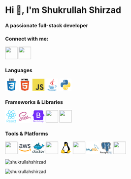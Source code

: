 # Hi 👋, I'm Shukrullah Shirzad

### A passionate full-stack developer

### Connect with me:

<a href="https://twitter.com/cooolcoder"><img src="https://raw.githubusercontent.com/rahuldkjain/github-profile-readme-generator/master/src/images/icons/Social/twitter.svg" height="40" width="40"/></a>
<a href="https://linkedin.com/in/shukrullahshirzad"><img src="https://raw.githubusercontent.com/rahuldkjain/github-profile-readme-generator/master/src/images/icons/Social/linked-in-alt.svg" height="40" width="40"/></a>

### Languages

<a href="https://www.w3schools.com/css/"><img src="https://raw.githubusercontent.com/devicons/devicon/master/icons/css3/css3-original-wordmark.svg" height="40" width="40"/></a>
<a href="https://www.w3.org/html/"><img src="https://raw.githubusercontent.com/devicons/devicon/master/icons/html5/html5-original-wordmark.svg" height="40" width="40"/></a>
<a href="https://developer.mozilla.org/en-US/docs/Web/JavaScript"><img src="https://raw.githubusercontent.com/devicons/devicon/master/icons/javascript/javascript-original.svg" height="40" width="40"/></a>
<a href="https://www.java.com"><img src="https://raw.githubusercontent.com/devicons/devicon/master/icons/java/java-original.svg" height="40" width="40"/></a>
<a href="https://www.python.org"><img src="https://raw.githubusercontent.com/devicons/devicon/master/icons/python/python-original.svg" height="40" width="40"/></a>

### Frameworks & Libraries

<a href="https://reactjs.org/"><img src="https://raw.githubusercontent.com/devicons/devicon/master/icons/react/react-original-wordmark.svg" height="40" width="40"/></a>
<a href="https://sass-lang.com"><img src="https://raw.githubusercontent.com/devicons/devicon/master/icons/sass/sass-original.svg" height="40" width="40"/></a>
<a href="https://getbootstrap.com"><img src="https://raw.githubusercontent.com/devicons/devicon/master/icons/bootstrap/bootstrap-plain-wordmark.svg" height="40" width="40"/></a>
<a href="https://spring.io/"><img src="https://www.vectorlogo.zone/logos/springio/springio-icon.svg" height="40" width="40"/></a>
<a href="https://tailwindcss.com/"><img src="https://www.vectorlogo.zone/logos/tailwindcss/tailwindcss-icon.svg" height="40" width="40"/></a>

### Tools & Platforms

<a href="https://appwrite.io"><img src="https://www.vectorlogo.zone/logos/appwriteio/appwriteio-icon.svg" height="40" width="40"/></a>
<a href="https://aws.amazon.com"><img src="https://raw.githubusercontent.com/devicons/devicon/master/icons/amazonwebservices/amazonwebservices-original-wordmark.svg" height="40" width="40"/></a>
<a href="https://www.docker.com/"><img src="https://raw.githubusercontent.com/devicons/devicon/master/icons/docker/docker-original-wordmark.svg" height="40" width="40"/></a>
<a href="https://git-scm.com/"><img src="https://www.vectorlogo.zone/logos/git-scm/git-scm-icon.svg" height="40" width="40"/></a>
<a href="https://www.linux.org/"><img src="https://raw.githubusercontent.com/devicons/devicon/master/icons/linux/linux-original.svg" height="40" width="40"/></a>
<a href="https://www.microsoft.com/en-us/sql-server"><img src="https://www.svgrepo.com/show/303229/microsoft-sql-server-logo.svg" height="40" width="40"/></a>
<a href="https://www.mysql.com/"><img src="https://raw.githubusercontent.com/devicons/devicon/master/icons/mysql/mysql-original-wordmark.svg" height="40" width="40"/></a>
<a href="https://www.postgresql.org"><img src="https://raw.githubusercontent.com/devicons/devicon/master/icons/postgresql/postgresql-original-wordmark.svg" height="40" width="40"/></a>
<a href="https://www.selenium.dev"><img src="https://raw.githubusercontent.com/detain/svg-logos/780f25886640cef088af994181646db2f6b1a3f8/svg/selenium-logo.svg" height="40" width="40"/></a>

![shukrullahshirzad](https://github-readme-stats.vercel.app/api?username=shukrullahshirzad&show_icons=true&locale=en)

![shukrullahshirzad](https://github-readme-streak-stats.herokuapp.com/?user=shukrullahshirzad&)
